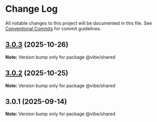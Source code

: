 # Change Log

All notable changes to this project will be documented in this file.
See [Conventional Commits](https://conventionalcommits.org) for commit guidelines.

## [3.0.3](https://github.com/mondaycom/vibe/compare/@vibe/shared@3.0.2...@vibe/shared@3.0.3) (2025-10-26)

**Note:** Version bump only for package @vibe/shared





## [3.0.2](https://github.com/mondaycom/vibe/compare/@vibe/shared@3.0.1...@vibe/shared@3.0.2) (2025-10-25)

**Note:** Version bump only for package @vibe/shared





## 3.0.1 (2025-09-14)

**Note:** Version bump only for package @vibe/shared
